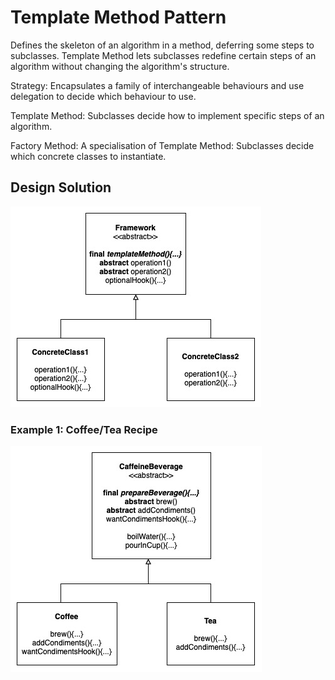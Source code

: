 # Template Method Pattern

Defines the skeleton of an algorithm in a method, deferring some steps to subclasses. Template Method lets subclasses redefine certain steps of an algorithm without changing the algorithm's structure.

Strategy: Encapsulates a family of interchangeable behaviours and use delegation to decide which behaviour to use.

Template Method: Subclasses decide how to implement specific steps of an algorithm.

Factory Method: A specialisation of Template Method: Subclasses decide which concrete classes to instantiate.

## Design Solution

![Command Pattern Solution](images/template-method-solution.jpg)

### Example 1: Coffee/Tea Recipe

![Command Pattern Example](images/template-method-example1.jpg)
